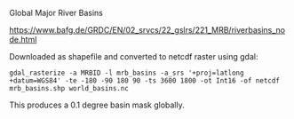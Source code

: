 
Global Major River Basins

https://www.bafg.de/GRDC/EN/02_srvcs/22_gslrs/221_MRB/riverbasins_node.html

Downloaded as shapefile and converted to netcdf raster using gdal:

`gdal_rasterize -a MRBID -l mrb_basins -a_srs '+proj=latlong +datum=WGS84' -te -180 -90 180 90 -ts 3600 1800 -ot Int16 -of netcdf mrb_basins.shp world_basins.nc`

This produces a 0.1 degree basin mask globally.
